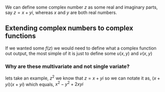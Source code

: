 We can define some complex number $z$ as some real and imaginary parts, say $z=x+yi$, whereas $x$ and $y$ are both real numbers. 
## Extending complex numbers to complex functions
If we wanted some $f(z)$ we would need to define what a complex function out output, the most simple of it is just to define some $u(x,y)$ and $v(x,y)$
### Why are these multivariate and not single variate?
lets take an example, $z^2$ we know that $z=x+yi$ so we can notate it as, $(x+yi)(x+yi)$ which equals, $x^2-y^2+2xyi$


